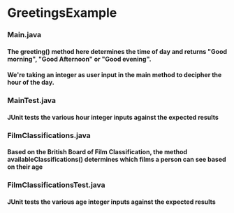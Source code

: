 # GreetingsExample

### Main.java
#### The greeting() method here determines the time of day and returns "Good morning", "Good Afternoon" or "Good evening".
#### We're taking an integer as user input in the main method to decipher the hour of the day.

### MainTest.java
#### JUnit tests the various hour integer inputs against the expected results

### FilmClassifications.java
#### Based on the British Board of Film Classification, the method availableClassifications() determines which films a person can see based on their age

### FilmClassificationsTest.java
#### JUnit tests the various age integer inputs against the expected results